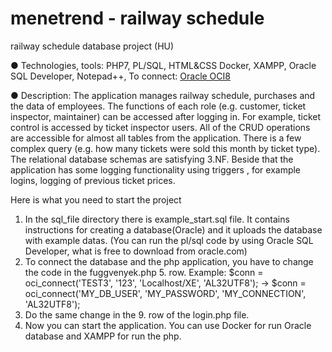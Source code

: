 # menetrend - railway schedule
railway schedule database project (HU)

● Technologies, tools: PHP7, PL/SQL, HTML&CSS
 Docker, XAMPP, Oracle SQL Developer, Notepad++,
 To connect: [Oracle OCI8](https://www.php.net/manual/en/book.oci8.php)
 
● Description: The application manages railway schedule, purchases and
the data of employees. The functions of each role (e.g. customer, ticket
inspector, maintainer) can be accessed after logging in. For example,
ticket control is accessed by ticket inspector users.
All of the CRUD operations are accessible for almost all tables from the
application. There is a few complex query (e.g. how many tickets were
sold this month by ticket type). The relational database schemas are
satisfying 3.NF. Beside that the application has some logging
functionality using triggers , for example logins, logging of previous
ticket prices.

Here is what you need to start the project
1. In the sql_file directory there is example_start.sql file. It contains instructions for creating a database(Oracle) and it uploads the database with example datas.
(You can run the pl/sql code by using Oracle SQL Developer, what is free to download from oracle.com)
2. To connect the database and the php application, you have to change the code in the fuggvenyek.php 5. row.
Example: $conn = oci_connect('TEST3',       '123',          'Localhost/XE', 'AL32UTF8');  -> 
         $conn = oci_connect('MY_DB_USER',  'MY_PASSWORD',  'MY_CONNECTION', 'AL32UTF8');
3. Do the same change in the 9. row of the login.php file.
4. Now you can start the application. You can use Docker for run Oracle database and XAMPP for run the php.
